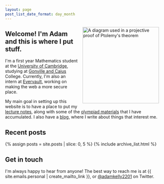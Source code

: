```yaml
---
layout: page
post_list_date_format: day_month
---
```


<style>
  img.profile {
    float: right;
    width: 250px;
    max-width: 50%;
    margin-top: 0.4em;
    margin-left: 1em;
    margin-bottom: 1em;
  }

  .archive__date {
    padding-right: 4px;
  }
</style>

<img src="/images/profileptolemy.png" class="profile" alt="A diagram used in a projective proof of Ptolemy's theorem">

## Welcome! I'm Adam and this is where I put stuff.

I'm a first year Mathematics student at the [University of Cambridge](https://www.undergraduate.study.cam.ac.uk/courses/mathematics), studying at [Gonville and Caius](https://www.cai.cam.ac.uk) College. Currently, I'm also an intern at [Evervault](https://evervault.com), working on making the web a more secure place.

My main goal in setting up this website is to have a place to put my [lecture notes](/lecture-notes/), along with some of the [olympiad materials](/olympiads/) that I have accumulated. I also have a [blog](/all-posts/), where I write about things that interest me.

## Recent posts

{% assign posts = site.posts | slice: 0, 5 %}
{% include archive_list.html %}

## Get in touch

I'm always happy to hear from anyone! The best way to reach me is at {{ site.emails.personal | create_mailto_link }}, or [@adamkelly2201](https://twitter.com/adamkelly2201) on Twitter.
